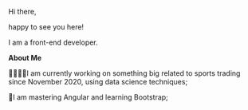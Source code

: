 Hi there,

happy to see you here!

I am a front-end developer. 

<b>About Me</b>
 
👩🏻‍💻🔥I am currently working on something big related to sports trading since November 2020, using data science techniques;

🚀I am mastering Angular and learning Bootstrap;
